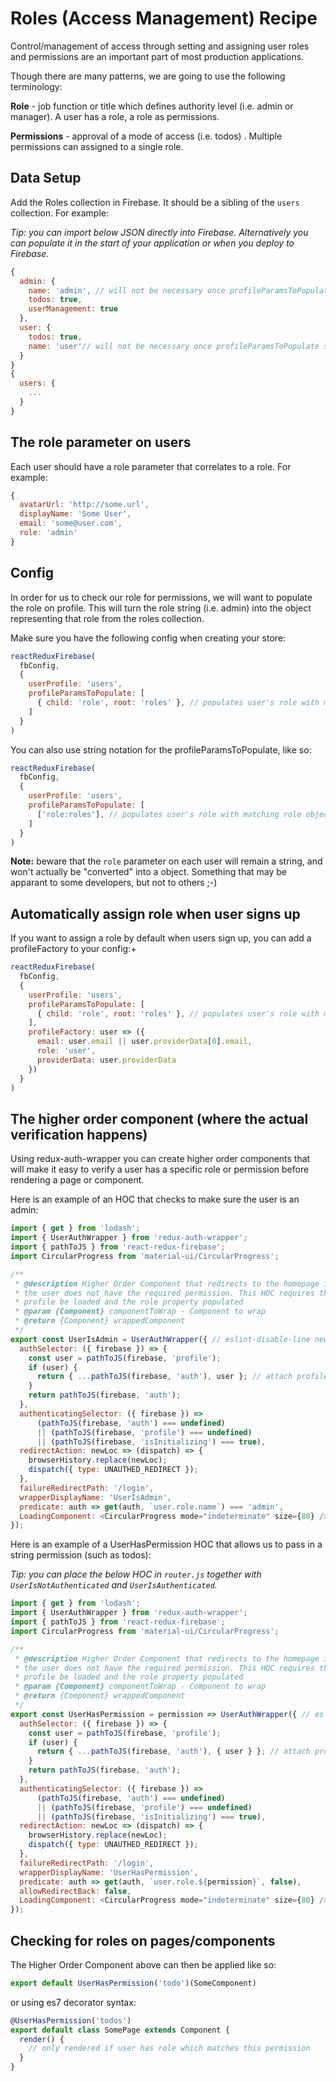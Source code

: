 # Roles (Access Management) Recipe

Control/management of access through setting and assigning user roles and permissions are an important part of most production applications.

Though there are many patterns, we are going to use the following terminology:

**Role** - job function or title which defines authority level (i.e. admin or manager). A user has a role, a role as permissions.

**Permissions** - approval of a mode of access (i.e. todos) . Multiple permissions can assigned to a single role.

## Data Setup

Add the Roles collection in Firebase. It should be a sibling of the `users` collection. For example:

_Tip: you can import below JSON directly into Firebase. Alternatively you can populate it in the start of your application or when you deploy to Firebase._

```js
{
  admin: {
    name: 'admin', // will not be necessary once profileParamsToPopulate supports keyProp
    todos: true,
    userManagement: true
  },
  user: {
    todos: true,
    name: 'user'// will not be necessary once profileParamsToPopulate supports keyProp
  }
}
{
  users: {
    ...
  }
}
```

## The role parameter on users

Each user should have a role parameter that correlates to a role. For example:

```js
{
  avatarUrl: 'http://some.url',
  displayName: 'Some User',
  email: 'some@user.com',
  role: 'admin'
}
```

## Config

In order for us to check our role for permissions, we will want to populate the role on profile. This will turn the role string (i.e. admin) into the object representing that role from the roles collection.

Make sure you have the following config when creating your store:

```js
reactReduxFirebase(
  fbConfig,
  {
    userProfile: 'users',
    profileParamsToPopulate: [
      { child: 'role', root: 'roles' }, // populates user's role with matching role object from roles
    ]
  }
)
```

You can also use string notation for the profileParamsToPopulate, like so:

```js
reactReduxFirebase(
  fbConfig,
  {
    userProfile: 'users',
    profileParamsToPopulate: [
      ['role:roles'], // populates user's role with matching role object from roles
    ]
  }
)
```

**Note:** beware that the `role` parameter on each user will remain a string, and won't actually be "converted" into a object. Something that may be apparant to some developers, but not to others ;-)

## Automatically assign role when user signs up

If you want to assign a role by default when users sign up, you can add a profileFactory to your config:+

```js
reactReduxFirebase(
  fbConfig,
  {
    userProfile: 'users',
    profileParamsToPopulate: [
      { child: 'role', root: 'roles' }, // populates user's role with matching role object from roles
    ],
    profileFactory: user => ({
      email: user.email || user.providerData[0].email,
      role: 'user',
      providerData: user.providerData
    })
  }
)
```

## The higher order component (where the actual verification happens)

Using redux-auth-wrapper you can create higher order components that will make it easy to verify a user has a specific role or permission before rendering a page or component.

Here is an example of an HOC that checks to make sure the user is an admin:

```js
import { get } from 'lodash';
import { UserAuthWrapper } from 'redux-auth-wrapper';
import { pathToJS } from 'react-redux-firebase';
import CircularProgress from 'material-ui/CircularProgress';

/**
 * @description Higher Order Component that redirects to the homepage if
 * the user does not have the required permission. This HOC requires that the user
 * profile be loaded and the role property populated
 * @param {Component} componentToWrap - Component to wrap
 * @return {Component} wrappedComponent
 */
export const UserIsAdmin = UserAuthWrapper({ // eslint-disable-line new-cap
  authSelector: ({ firebase }) => {
    const user = pathToJS(firebase, 'profile');
    if (user) {
      return { ...pathToJS(firebase, 'auth'), user }; // attach profile for use in predicate
    }
    return pathToJS(firebase, 'auth');
  },
  authenticatingSelector: ({ firebase }) =>
      (pathToJS(firebase, 'auth') === undefined)
      || (pathToJS(firebase, 'profile') === undefined)
      || (pathToJS(firebase, 'isInitializing') === true),
  redirectAction: newLoc => (dispatch) => {
    browserHistory.replace(newLoc);
    dispatch({ type: UNAUTHED_REDIRECT });
  },
  failureRedirectPath: '/login',
  wrapperDisplayName: 'UserIsAdmin',
  predicate: auth => get(auth, `user.role.name`) === 'admin',
  LoadingComponent: <CircularProgress mode="indeterminate" size={80} />,
});
```

Here is an example of a UserHasPermission HOC that allows us to pass in a string permission (such as todos):

_Tip: you can place the below HOC in `router.js` together with `UserIsNotAuthenticated` and `UserIsAuthenticated`._

```js
import { get } from 'lodash';
import { UserAuthWrapper } from 'redux-auth-wrapper';
import { pathToJS } from 'react-redux-firebase';
import CircularProgress from 'material-ui/CircularProgress';

/**
 * @description Higher Order Component that redirects to the homepage if
 * the user does not have the required permission. This HOC requires that the user
 * profile be loaded and the role property populated
 * @param {Component} componentToWrap - Component to wrap
 * @return {Component} wrappedComponent
 */
export const UserHasPermission = permission => UserAuthWrapper({ // eslint-disable-line new-cap
  authSelector: ({ firebase }) => {
    const user = pathToJS(firebase, 'profile');
    if (user) {
      return { ...pathToJS(firebase, 'auth'), { user } }; // attach profile for use in predicate
    }
    return pathToJS(firebase, 'auth');
  },
  authenticatingSelector: ({ firebase }) =>
      (pathToJS(firebase, 'auth') === undefined)
      || (pathToJS(firebase, 'profile') === undefined)
      || (pathToJS(firebase, 'isInitializing') === true),
  redirectAction: newLoc => (dispatch) => {
    browserHistory.replace(newLoc);
    dispatch({ type: UNAUTHED_REDIRECT });
  },
  failureRedirectPath: '/login',
  wrapperDisplayName: 'UserHasPermission',
  predicate: auth => get(auth, `user.role.${permission}`, false),
  allowRedirectBack: false,
  LoadingComponent: <CircularProgress mode="indeterminate" size={80} />,
});
```


## Checking for roles on pages/components

The Higher Order Component above can then be applied like so:

```js
export default UserHasPermission('todo')(SomeComponent)
```

or using es7 decorator syntax:

```js
@UserHasPermission('todos')
export default class SomePage extends Component {
  render() {
    // only rendered if user has role which matches this permission
  }
}
```
